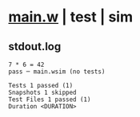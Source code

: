 # [main.w](../../../../../../../examples/tests/doc_examples/valid/01-preflight-and-inflight.md_example_3/main.w) | test | sim

## stdout.log
```log
7 * 6 = 42
pass ─ main.wsim (no tests)

Tests 1 passed (1)
Snapshots 1 skipped
Test Files 1 passed (1)
Duration <DURATION>
```

